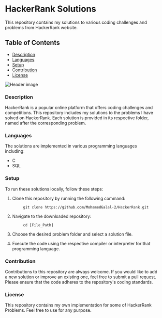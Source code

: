 # HackerRank Solutions
This repository contains my solutions to various coding challenges and problems from HackerRank website.

## Table of Contents
- [Description](#Description)
- [Languages](#Languages)
- [Setup](#Setup)
- [Contribution](#Contribution)
- [License](#License)

![Header image](https://i0.wp.com/gradsingames.com/wp-content/uploads/2016/05/856771_668224053197841_1943699009_o.png)

### Description
HackerRank is a popular online platform that offers coding challenges and competitions. This repository includes my solutions to the problems I have solved on HackerRank. Each solution is provided in its respective folder, named after the corresponding problem.

### Languages
The solutions are implemented in various programming languages including:

* C
* SQL

### Setup
To run these solutions locally, follow these steps:

1. Clone this repository by running the following command:

            git clone https://github.com/MohamedGalal-2/HackerRank.git
   
2. Navigate to the downloaded repository:

            cd [File_Path]
   
4. Choose the desired problem folder and select a solution file.
   
6. Execute the code using the respective compiler or interpreter for that programming language.


### Contribution
Contributions to this repository are always welcome. If you would like to add a new solution or improve an existing one, feel free to submit a pull request. Please ensure that the code adheres to the repository's coding standards.

### License
This repository contains my own implementation for some of HackerRank Problems. Feel free to use for any purpose.
